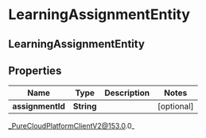 # LearningAssignmentEntity

## LearningAssignmentEntity

## Properties

|Name | Type | Description | Notes|
|------------ | ------------- | ------------- | -------------|
| **assignmentId** | **String** |  | [optional] |



_PureCloudPlatformClientV2@153.0.0_
